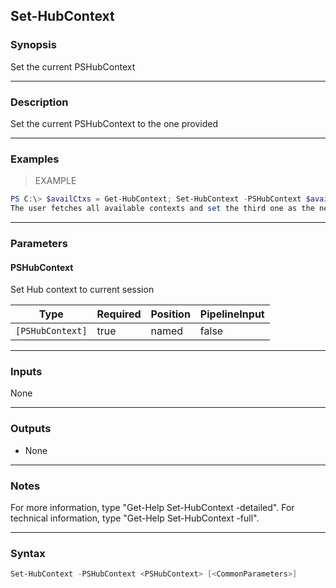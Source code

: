 Set-HubContext
--------------

### Synopsis
Set the current PSHubContext

---

### Description

Set the current PSHubContext to the one provided

---

### Examples
> EXAMPLE

```PowerShell
PS C:\> $availCtxs = Get-HubContext; Set-HubContext -PSHubContext $availCtxs[2]
The user fetches all available contexts and set the third one as the new current context.
```

---

### Parameters
#### **PSHubContext**
Set Hub context to current session

|Type            |Required|Position|PipelineInput|
|----------------|--------|--------|-------------|
|`[PSHubContext]`|true    |named   |false        |

---

### Inputs
None

---

### Outputs
* None

---

### Notes
For more information, type "Get-Help Set-HubContext -detailed". For technical information, type "Get-Help Set-HubContext -full".

---

### Syntax
```PowerShell
Set-HubContext -PSHubContext <PSHubContext> [<CommonParameters>]
```
